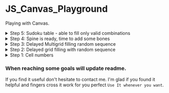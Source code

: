 # JS_Canvas_Playground

Playing with Canvas.
<details>
<summary>Step 5: Sudoku table - able to fill only valid combinations</summary>

 - You can replace any value in grid.it will change only color
 - you can delete any entered value. For first time :)
 - still no proper styling for page.
</details>
<details>
<summary>Step 4: Spine is ready, time to add some bones</summary>

 - last time will show frame which contains all arrays
 will use only cell from this moment
 - added Favicon it is so much easier to work when you have your own favicon. recomend to all easy to find where is your project in hundred tables
 - still work on any square number, but from now it  could start to be more adjusted to 9 x 9. (Sudoku)
</details>

<details>
<summary>Step 3: Delayed Multigrid filling random sequence</summary>

 - by default there is grid 4 x 4, you can select square number up to 25
   and it will redraw grid
 - filling is syncronizet, -outer and innergrid
 - outergrid use more bold
 - Disabled Fill button after you made your choice
</details>

<details>
<summary>Step 2: Delayed grid filling with random sequence</summary>

 - still only thing you can provide is dimensions
 - You cannot interact at this moment, just to reload and it will do it again
 - Not promiss I will make a button to clear screen.
</details>

<details>
<summary>Step 1: Cell numbers</summary>
 
  -  dimensions you provide in DIM variable (it is square) valid for all versions
  - when you hover over table it will write cell number in cell. horizontal sequence.
  - uncomment line and you can draw with black. Have your own approach and create eraser and picking color, make grid thicker and you have option to make nice drawing table in browser
  </details>

### When reaching some goals will update readme.

If you find it useful don't hesitate to contact me. I'm glad if you found it helpful and fingers cross it work for you perfect `Use It whenever you want`.
